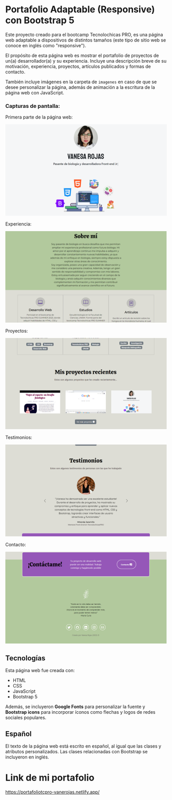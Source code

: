 # Portafolio Adaptable (Responsive) con Bootstrap 5

Este proyecto creado para el bootcamp Tecnolochicas PRO, es una página web adaptable a dispositivos de distintos tamaños (este tipo de sitio web se conoce en inglés como "responsive"). 

El propósito de esta página web es mostrar el portafolio de proyectos de un(a) desarrollador(a) y su experiencia. Incluye una descripción breve de su motivación, experiencia, proyectos, artículos publicados y formas de contacto. 

También incluye imágenes en la carpeta de `imagenes` en caso de que se desee personalizar la página, además de animación a la escritura de la página web con JavaScript.

### Capturas de pantalla:

Primera parte de la página web:

![Primera parte de la página web](imagenes/portafolio.png)

Experiencia:

![Experiencia](imagenes/portafolio2.png)

Proyectos:

![Proyectos](imagenes/portafolio3.png)

Testimonios:

![Testimonios](imagenes/portafolio4.png)

Contacto:

![Contacto](imagenes/portafolio5.png)

## Tecnologías

Esta página web fue creada con:

* HTML
* CSS
* JavaScript 
* Bootstrap 5

Además, se incluyeron **Google Fonts** para personalizar la fuente y **Bootstrap icons** para incorporar íconos como flechas y logos de redes sociales populares. 

## Español

El texto de la página web está escrito en español, al igual que las clases y atributos personalizados. Las clases relacionadas con Bootstrap se incluyeron en inglés.

# Link de mi portafolio
https://portafoliotcpro-vanerojas.netlify.app/




